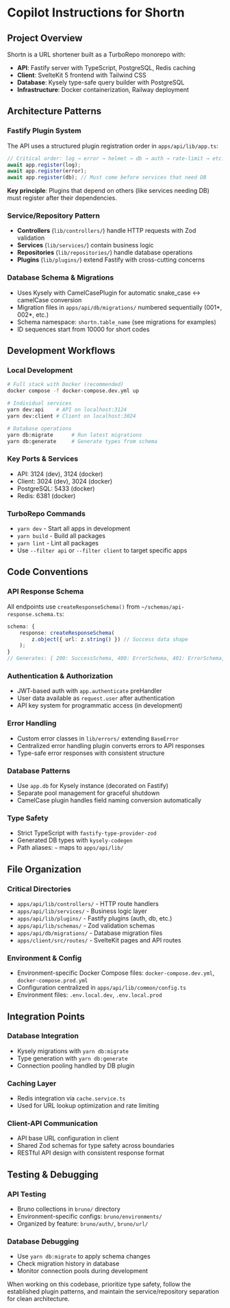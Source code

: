 # Copilot Instructions for Shortn

## Project Overview

Shortn is a URL shortener built as a TurboRepo monorepo with:

- **API**: Fastify server with TypeScript, PostgreSQL, Redis caching
- **Client**: SvelteKit 5 frontend with Tailwind CSS
- **Database**: Kysely type-safe query builder with PostgreSQL
- **Infrastructure**: Docker containerization, Railway deployment

## Architecture Patterns

### Fastify Plugin System

The API uses a structured plugin registration order in `apps/api/lib/app.ts`:

```typescript
// Critical order: log → error → helmet → db → auth → rate-limit → etc.
await app.register(log);
await app.register(error);
await app.register(db); // Must come before services that need DB
```

**Key principle**: Plugins that depend on others (like services needing DB) must register after their dependencies.

### Service/Repository Pattern

- **Controllers** (`lib/controllers/`) handle HTTP requests with Zod validation
- **Services** (`lib/services/`) contain business logic
- **Repositories** (`lib/repositories/`) handle database operations
- **Plugins** (`lib/plugins/`) extend Fastify with cross-cutting concerns

### Database Schema & Migrations

- Uses Kysely with CamelCasePlugin for automatic snake_case ↔ camelCase conversion
- Migration files in `apps/api/db/migrations/` numbered sequentially (001*, 002*, etc.)
- Schema namespace: `shortn.table_name` (see migrations for examples)
- ID sequences start from 10000 for short codes

## Development Workflows

### Local Development

```bash
# Full stack with Docker (recommended)
docker compose -f docker-compose.dev.yml up

# Individual services
yarn dev:api    # API on localhost:3124
yarn dev:client # Client on localhost:3024

# Database operations
yarn db:migrate      # Run latest migrations
yarn db:generate     # Generate types from schema
```

### Key Ports & Services

- API: 3124 (dev), 3124 (docker)
- Client: 3024 (dev), 3024 (docker)
- PostgreSQL: 5433 (docker)
- Redis: 6381 (docker)

### TurboRepo Commands

- `yarn dev` - Start all apps in development
- `yarn build` - Build all packages
- `yarn lint` - Lint all packages
- Use `--filter api` or `--filter client` to target specific apps

## Code Conventions

### API Response Schema

All endpoints use `createResponseSchema()` from `~/schemas/api-response.schema.ts`:

```typescript
schema: {
	response: createResponseSchema(
		z.object({ url: z.string() }) // Success data shape
	);
}
// Generates: { 200: SuccessSchema, 400: ErrorSchema, 401: ErrorSchema, 500: ErrorSchema }
```

### Authentication & Authorization

- JWT-based auth with `app.authenticate` preHandler
- User data available as `request.user` after authentication
- API key system for programmatic access (in development)

### Error Handling

- Custom error classes in `lib/errors/` extending `BaseError`
- Centralized error handling plugin converts errors to API responses
- Type-safe error responses with consistent structure

### Database Patterns

- Use `app.db` for Kysely instance (decorated on Fastify)
- Separate pool management for graceful shutdown
- CamelCase plugin handles field naming conversion automatically

### Type Safety

- Strict TypeScript with `fastify-type-provider-zod`
- Generated DB types with `kysely-codegen`
- Path aliases: `~` maps to `apps/api/lib/`

## File Organization

### Critical Directories

- `apps/api/lib/controllers/` - HTTP route handlers
- `apps/api/lib/services/` - Business logic layer
- `apps/api/lib/plugins/` - Fastify plugins (auth, db, etc.)
- `apps/api/lib/schemas/` - Zod validation schemas
- `apps/api/db/migrations/` - Database migration files
- `apps/client/src/routes/` - SvelteKit pages and API routes

### Environment & Config

- Environment-specific Docker Compose files: `docker-compose.dev.yml`, `docker-compose.prod.yml`
- Configuration centralized in `apps/api/lib/common/config.ts`
- Environment files: `.env.local.dev`, `.env.local.prod`

## Integration Points

### Database Integration

- Kysely migrations with `yarn db:migrate`
- Type generation with `yarn db:generate`
- Connection pooling handled by DB plugin

### Caching Layer

- Redis integration via `cache.service.ts`
- Used for URL lookup optimization and rate limiting

### Client-API Communication

- API base URL configuration in client
- Shared Zod schemas for type safety across boundaries
- RESTful API design with consistent response format

## Testing & Debugging

### API Testing

- Bruno collections in `bruno/` directory
- Environment-specific configs: `bruno/environments/`
- Organized by feature: `bruno/auth/`, `bruno/url/`

### Database Debugging

- Use `yarn db:migrate` to apply schema changes
- Check migration history in database
- Monitor connection pools during development

When working on this codebase, prioritize type safety, follow the established plugin patterns, and maintain the service/repository separation for clean architecture.
